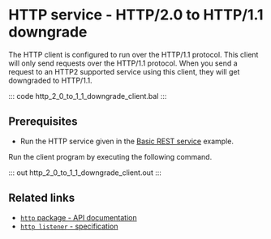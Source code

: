 # HTTP service - HTTP/2.0 to HTTP/1.1 downgrade

The HTTP client is configured to run over the HTTP/1.1 protocol. This client will only send requests over the HTTP/1.1 protocol. When you send a request to an HTTP2 supported service using this client, they will get downgraded to HTTP/1.1.   

::: code http_2_0_to_1_1_downgrade_client.bal :::

## Prerequisites
- Run the HTTP service given in the [Basic REST service](/learn/by-example/http-basic-rest-service/) example.

Run the client program by executing the following command.

::: out http_2_0_to_1_1_downgrade_client.out :::

## Related links
- [`http` package - API documentation](https://lib.ballerina.io/ballerina/http/latest/)
- [`http listener` - specification](https://ballerina.io/spec/http/#21-listener)
